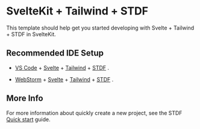 # SvelteKit + Tailwind + STDF

This template should help get you started developing with Svelte + Tailwind + STDF in SvelteKit.

## Recommended IDE Setup

-   [VS Code](https://code.visualstudio.com/) + [Svelte](https://marketplace.visualstudio.com/items?itemName=svelte.svelte-vscode) + [Tailwind](https://marketplace.visualstudio.com/items?itemName=bradlc.vscode-tailwindcss) + [STDF](https://stdf.design) .

-   [WebStorm](https://www.jetbrains.com/webstorm/) + [Svelte](https://www.jetbrains.com/help/webstorm/svelte.html) + [Tailwind](https://www.jetbrains.com/help/webstorm/tailwind-css.html) + [STDF](https://stdf.design) .

## More Info

For more information about quickly create a new project, see the STDF [Quick start](https://stdf.design/#/guide) guide.
